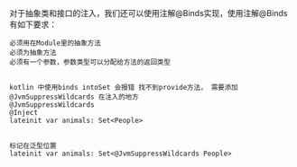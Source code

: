 对于抽象类和接口的注入，我们还可以使用注解@Binds实现，使用注解@Binds有如下要求：

    必须用在Module里的抽象方法
    必须为抽象方法
    必须有一个参数，参数类型可以分配给方法的返回类型


    kotlin 中使用binds intoSet 会报错 找不到provide方法， 需要添加@JvmSuppressWildcards 在注入的地方
    @JvmSuppressWildcards
    @Inject
    lateinit var animals: Set<People>


    标记在泛型位置
    lateinit var animals: Set<@JvmSuppressWildcards People>

 